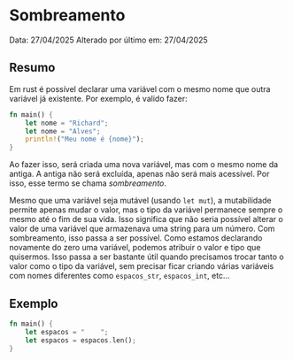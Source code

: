 # Sombreamento
Data: 27/04/2025
Alterado por último em: 27/04/2025

## Resumo
Em rust é possível declarar uma variável com o mesmo nome que outra variável já existente.
Por exemplo, é valido fazer:
``` rust
fn main() {
	let nome = "Richard";
	let nome = "Alves";
	println!("Meu nome é {nome}");
}
```
Ao fazer isso, será criada uma nova variável, mas com o mesmo nome da antiga. A antiga não será excluída, apenas não será mais acessível. Por isso, esse termo se chama *sombreamento*.

Mesmo que uma variável seja mutável (usando `let mut`), a mutabilidade permite apenas mudar o valor, mas o tipo da variável permanece sempre o mesmo até o fim de sua vida. Isso significa que não seria possível alterar o valor de uma variável que armazenava uma string para um número. Com sombreamento, isso passa a ser possível. Como estamos declarando novamente do zero uma variável, podemos atribuir o valor e tipo que quisermos. Isso passa a ser bastante útil quando precisamos trocar tanto o valor como o tipo da variável, sem precisar ficar criando várias variáveis com nomes diferentes como `espacos_str`, `espacos_int`, etc... 

## Exemplo
``` rust
fn main() {
	let espacos = "    ";
	let espacos = espacos.len();
}
```